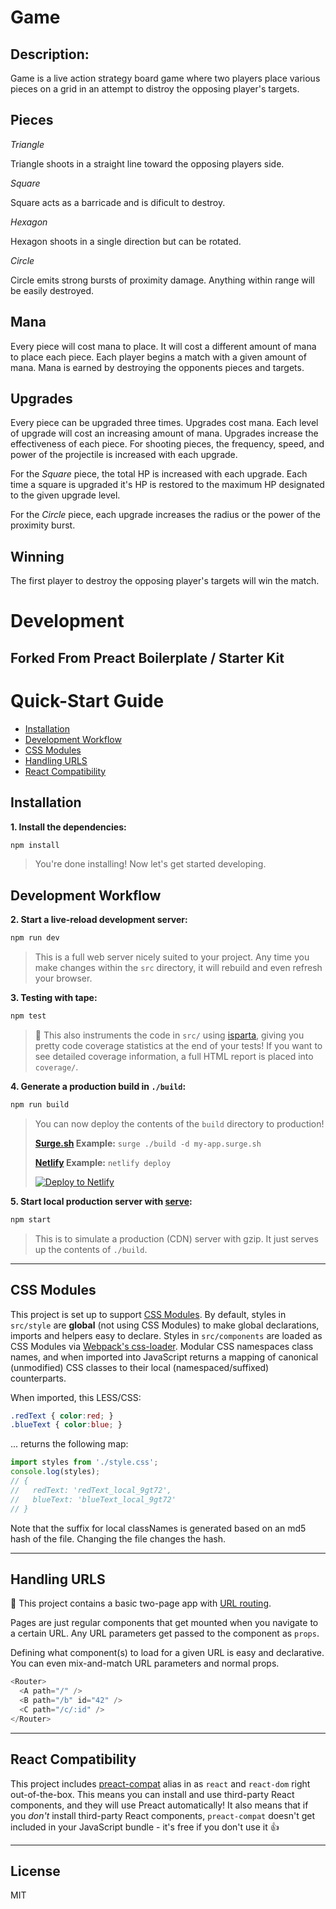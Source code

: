 # Game

## Description:
Game is a live action strategy board game where two players place various pieces on a grid in an attempt to distroy the opposing player's targets.

## Pieces

*Triangle*

Triangle shoots in a straight line toward the opposing players side.

*Square*

Square acts as a barricade and is dificult to destroy.

*Hexagon*

Hexagon shoots in a single direction but can be rotated.

*Circle*

Circle emits strong bursts of proximity damage. Anything within range will be easily destroyed.

## Mana

Every piece will cost mana to place. It will cost a different amount of mana to place each piece.
Each player begins a match with a given amount of mana. Mana is earned by destroying the opponents pieces and targets.

## Upgrades

Every piece can be upgraded three times. Upgrades cost mana. Each level of upgrade will cost an increasing amount of mana.
Upgrades increase the effectiveness of each piece. For shooting pieces, the frequency, speed, and power of the projectile
is increased with each upgrade.

For the *Square* piece, the total HP is increased with each upgrade. Each time a square is upgraded it's HP is restored to the maximum
HP designated to the given upgrade level.

For the *Circle* piece, each upgrade increases the radius or the power of the proximity burst.

## Winning

The first player to destroy the opposing player's targets will win the match.

# Development

## Forked From Preact Boilerplate / Starter Kit

# Quick-Start Guide

- [Installation](#installation)
- [Development Workflow](#development-workflow)
- [CSS Modules](#css-modules)
- [Handling URLS](#handling-urls)
- [React Compatibility](#react-compatibility)


## Installation

**1. Install the dependencies:**

```sh
npm install
```

> You're done installing! Now let's get started developing.



## Development Workflow


**2. Start a live-reload development server:**

```sh
npm run dev
```

> This is a full web server nicely suited to your project. Any time you make changes within the `src` directory, it will rebuild and even refresh your browser.

**3. Testing with tape:**

```sh
npm test
```

> 🌟 This also instruments the code in `src/` using [isparta](https://github.com/douglasduteil/isparta), giving you pretty code coverage statistics at the end of your tests! If you want to see detailed coverage information, a full HTML report is placed into `coverage/`.

**4. Generate a production build in `./build`:**

```sh
npm run build
```

> You can now deploy the contents of the `build` directory to production!
>
> **[Surge.sh](https://surge.sh) Example:** `surge ./build -d my-app.surge.sh`
> 
> **[Netlify](https://www.netlify.com/docs/cli/) Example:** `netlify deploy`
>
> [![Deploy to Netlify](https://www.netlify.com/img/deploy/button.svg)](https://app.netlify.com/start/deploy?repository=https://github.com/developit/preact-boilerplate)


**5. Start local production server with [serve](https://github.com/zeit/serve):**

```sh
npm start
```

> This is to simulate a production (CDN) server with gzip. It just serves up the contents of `./build`.



---

## CSS Modules

This project is set up to support [CSS Modules](https://github.com/css-modules/css-modules).  By default, styles in `src/style` are **global** (not using CSS Modules) to make global declarations, imports and helpers easy to declare.  Styles in `src/components` are loaded as CSS Modules via [Webpack's css-loader](https://github.com/webpack/css-loader#css-modules).  Modular CSS namespaces class names, and when imported into JavaScript returns a mapping of canonical (unmodified) CSS classes to their local (namespaced/suffixed) counterparts.

When imported, this LESS/CSS:

```css
.redText { color:red; }
.blueText { color:blue; }
```

... returns the following map:

```js
import styles from './style.css';
console.log(styles);
// {
//   redText: 'redText_local_9gt72',
//   blueText: 'blueText_local_9gt72'
// }
```

Note that the suffix for local classNames is generated based on an md5 hash of the file. Changing the file changes the hash.


---


## Handling URLS

:information_desk_person: This project contains a basic two-page app with [URL routing](http://git.io/preact-router).

Pages are just regular components that get mounted when you navigate to a certain URL. Any URL parameters get passed to the component as `props`.

Defining what component(s) to load for a given URL is easy and declarative. You can even mix-and-match URL parameters and normal props.

```js
<Router>
  <A path="/" />
  <B path="/b" id="42" />
  <C path="/c/:id" />
</Router>
```


---


## React Compatibility

This project includes [preact-compat] alias in as `react` and `react-dom` right out-of-the-box.  This means you can install and use third-party React components, and they will use Preact automatically!  It also means that if you _don't_ install third-party React components, `preact-compat` doesn't get included in your JavaScript bundle - it's free if you don't use it 👍

---


## License

MIT


[Preact]: https://github.com/developit/preact
[preact-compat]: https://github.com/developit/preact-compat
[webpack]: https://webpack.github.io
